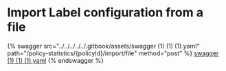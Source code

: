 # Import Label configuration from a file

{% swagger src="../../../../../.gitbook/assets/swagger (1) (1) (1).yaml" path="/policy-statistics/{policyId}/import/file" method="post" %}
[swagger (1) (1) (1).yaml](<../../../../../.gitbook/assets/swagger (1) (1) (1).yaml>)
{% endswagger %}
